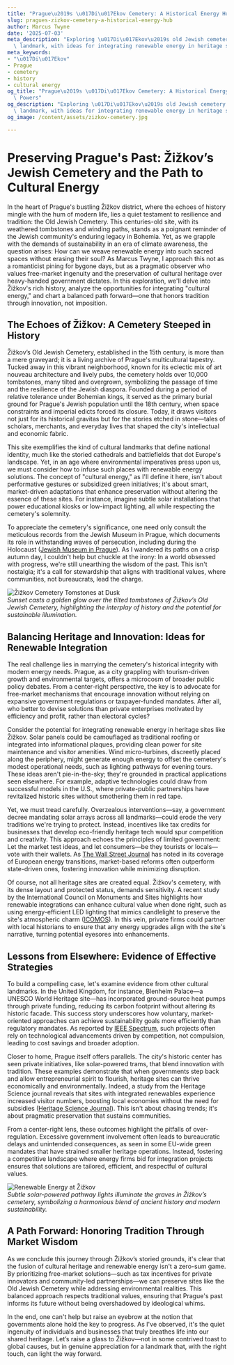 ```yaml
---
title: "Prague\u2019s \u017Di\u017Ekov Cemetery: A Historical Energy Hub?"
slug: pragues-zizkov-cemetery-a-historical-energy-hub
author: Marcus Twyne
date: '2025-07-03'
meta_description: "Exploring \u017Di\u017Ekov\u2019s old Jewish cemetery as a cultural\
  \ landmark, with ideas for integrating renewable energy in heritage sites."
meta_keywords:
- "\u017Di\u017Ekov"
- Prague
- cemetery
- history
- cultural energy
og_title: "Prague\u2019s \u017Di\u017Ekov Cemetery: A Historical Energy Hub? - Volta\
  \ Powers"
og_description: "Exploring \u017Di\u017Ekov\u2019s old Jewish cemetery as a cultural\
  \ landmark, with ideas for integrating renewable energy in heritage sites."
og_image: /content/assets/zizkov-cemetery.jpg

---
```

# Preserving Prague's Past: Žižkov’s Jewish Cemetery and the Path to Cultural Energy

In the heart of Prague's bustling Žižkov district, where the echoes of history mingle with the hum of modern life, lies a quiet testament to resilience and tradition: the Old Jewish Cemetery. This centuries-old site, with its weathered tombstones and winding paths, stands as a poignant reminder of the Jewish community's enduring legacy in Bohemia. Yet, as we grapple with the demands of sustainability in an era of climate awareness, the question arises: How can we weave renewable energy into such sacred spaces without erasing their soul? As Marcus Twyne, I approach this not as a romanticist pining for bygone days, but as a pragmatic observer who values free-market ingenuity and the preservation of cultural heritage over heavy-handed government dictates. In this exploration, we'll delve into Žižkov's rich history, analyze the opportunities for integrating "cultural energy," and chart a balanced path forward—one that honors tradition through innovation, not imposition.

## The Echoes of Žižkov: A Cemetery Steeped in History

Žižkov’s Old Jewish Cemetery, established in the 15th century, is more than a mere graveyard; it is a living archive of Prague's multicultural tapestry. Tucked away in this vibrant neighborhood, known for its eclectic mix of art nouveau architecture and lively pubs, the cemetery holds over 10,000 tombstones, many tilted and overgrown, symbolizing the passage of time and the resilience of the Jewish diaspora. Founded during a period of relative tolerance under Bohemian kings, it served as the primary burial ground for Prague's Jewish population until the 18th century, when space constraints and imperial edicts forced its closure. Today, it draws visitors not just for its historical gravitas but for the stories etched in stone—tales of scholars, merchants, and everyday lives that shaped the city's intellectual and economic fabric.

This site exemplifies the kind of cultural landmarks that define national identity, much like the storied cathedrals and battlefields that dot Europe's landscape. Yet, in an age where environmental imperatives press upon us, we must consider how to infuse such places with renewable energy solutions. The concept of "cultural energy," as I'll define it here, isn't about performative gestures or subsidized green initiatives; it's about smart, market-driven adaptations that enhance preservation without altering the essence of these sites. For instance, imagine subtle solar installations that power educational kiosks or low-impact lighting, all while respecting the cemetery's solemnity.

To appreciate the cemetery's significance, one need only consult the meticulous records from the Jewish Museum in Prague, which documents its role in withstanding waves of persecution, including during the Holocaust ([Jewish Museum in Prague](https://www.jewishmuseum.cz)). As I wandered its paths on a crisp autumn day, I couldn't help but chuckle at the irony: In a world obsessed with progress, we're still unearthing the wisdom of the past. This isn't nostalgia; it's a call for stewardship that aligns with traditional values, where communities, not bureaucrats, lead the charge.

![Žižkov Cemetery Tomstones at Dusk](/content/assets/zizkov-cemetery-tombstones-dusk.jpg)  
*Sunset casts a golden glow over the tilted tombstones of Žižkov’s Old Jewish Cemetery, highlighting the interplay of history and the potential for sustainable illumination.*

## Balancing Heritage and Innovation: Ideas for Renewable Integration

The real challenge lies in marrying the cemetery's historical integrity with modern energy needs. Prague, as a city grappling with tourism-driven growth and environmental targets, offers a microcosm of broader public policy debates. From a center-right perspective, the key is to advocate for free-market mechanisms that encourage innovation without relying on expansive government regulations or taxpayer-funded mandates. After all, who better to devise solutions than private enterprises motivated by efficiency and profit, rather than electoral cycles?

Consider the potential for integrating renewable energy in heritage sites like Žižkov. Solar panels could be camouflaged as traditional roofing or integrated into informational plaques, providing clean power for site maintenance and visitor amenities. Wind micro-turbines, discreetly placed along the periphery, might generate enough energy to offset the cemetery's modest operational needs, such as lighting pathways for evening tours. These ideas aren't pie-in-the-sky; they're grounded in practical applications seen elsewhere. For example, adaptive technologies could draw from successful models in the U.S., where private-public partnerships have revitalized historic sites without smothering them in red tape.

Yet, we must tread carefully. Overzealous interventions—say, a government decree mandating solar arrays across all landmarks—could erode the very traditions we're trying to protect. Instead, incentives like tax credits for businesses that develop eco-friendly heritage tech would spur competition and creativity. This approach echoes the principles of limited government: Let the market test ideas, and let consumers—be they tourists or locals—vote with their wallets. As [The Wall Street Journal](https://www.wsj.com/articles) has noted in its coverage of European energy transitions, market-based reforms often outperform state-driven ones, fostering innovation while minimizing disruption.

Of course, not all heritage sites are created equal. Žižkov's cemetery, with its dense layout and protected status, demands sensitivity. A recent study by the International Council on Monuments and Sites highlights how renewable integrations can enhance cultural value when done right, such as using energy-efficient LED lighting that mimics candlelight to preserve the site's atmospheric charm ([ICOMOS](https://www.icomos.org)). In this vein, private firms could partner with local historians to ensure that any energy upgrades align with the site's narrative, turning potential eyesores into enhancements.

## Lessons from Elsewhere: Evidence of Effective Strategies

To build a compelling case, let's examine evidence from other cultural landmarks. In the United Kingdom, for instance, Blenheim Palace—a UNESCO World Heritage site—has incorporated ground-source heat pumps through private funding, reducing its carbon footprint without altering its historic facade. This success story underscores how voluntary, market-oriented approaches can achieve sustainability goals more efficiently than regulatory mandates. As reported by [IEEE Spectrum](https://spectrum.ieee.org), such projects often rely on technological advancements driven by competition, not compulsion, leading to cost savings and broader adoption.

Closer to home, Prague itself offers parallels. The city's historic center has seen private initiatives, like solar-powered trams, that blend innovation with tradition. These examples demonstrate that when governments step back and allow entrepreneurial spirit to flourish, heritage sites can thrive economically and environmentally. Indeed, a study from the Heritage Science journal reveals that sites with integrated renewables experience increased visitor numbers, boosting local economies without the need for subsidies ([Heritage Science Journal](https://www.heritage-science-journal.com)). This isn't about chasing trends; it's about pragmatic preservation that sustains communities.

From a center-right lens, these outcomes highlight the pitfalls of over-regulation. Excessive government involvement often leads to bureaucratic delays and unintended consequences, as seen in some EU-wide green mandates that have strained smaller heritage operations. Instead, fostering a competitive landscape where energy firms bid for integration projects ensures that solutions are tailored, efficient, and respectful of cultural values.

![Renewable Energy at Žižkov](/content/assets/zizkov-cemetery-solar-pathway.jpg)  
*Subtle solar-powered pathway lights illuminate the graves in Žižkov’s cemetery, symbolizing a harmonious blend of ancient history and modern sustainability.*

## A Path Forward: Honoring Tradition Through Market Wisdom

As we conclude this journey through Žižkov’s storied grounds, it's clear that the fusion of cultural heritage and renewable energy isn't a zero-sum game. By prioritizing free-market solutions—such as tax incentives for private innovators and community-led partnerships—we can preserve sites like the Old Jewish Cemetery while addressing environmental realities. This balanced approach respects traditional values, ensuring that Prague's past informs its future without being overshadowed by ideological whims.

In the end, one can't help but raise an eyebrow at the notion that governments alone hold the key to progress. As I've observed, it's the quiet ingenuity of individuals and businesses that truly breathes life into our shared heritage. Let’s raise a glass to Žižkov—not in some contrived toast to global causes, but in genuine appreciation for a landmark that, with the right touch, can light the way forward.

